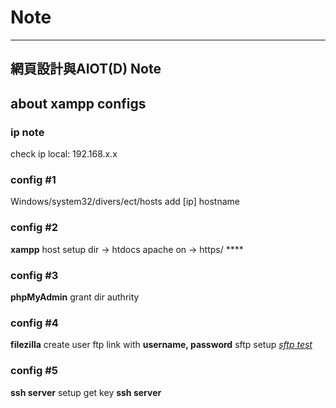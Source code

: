 # Note

---

## 網頁設計與AIOT(D) Note

## about xampp configs

### ip note

check ip
local: 192.168.x.x

### config #1

Windows/system32/divers/ect/hosts
add [ip] hostname

### config #2

**xampp** host setup
dir -> htdocs
apache on -> https/ ****

### config #3

**phpMyAdmin**
grant dir authrity

### config #4

**filezilla** create user
ftp link with **username, password**
sftp setup
[*sftp test*](ssh-sftp.md)

### config #5

**ssh server** setup
get key
**ssh server**
